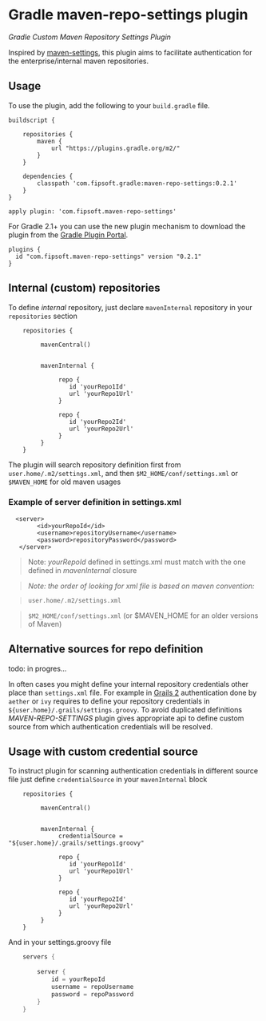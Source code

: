 # Gradle maven-repo-settings plugin
_Gradle Custom Maven Repository Settings Plugin_

Inspired by [maven-settings](https://github.com/mark-vieira/gradle-maven-settings-plugin), this plugin 
aims to facilitate authentication for the enterprise/internal maven repositories.

 
## Usage
To use the plugin, add the following to your `build.gradle` file.

    buildscript {
        
        repositories {
            maven {
                url "https://plugins.gradle.org/m2/"
            }
        }
        
        dependencies {
            classpath 'com.fipsoft.gradle:maven-repo-settings:0.2.1'
        }
    }

    apply plugin: 'com.fipsoft.maven-repo-settings'
    
For Gradle 2.1+ you can use the new plugin mechanism to download the plugin from the 
[Gradle Plugin Portal](http://plugins.gradle.org/).
    
    plugins {
      id "com.fipsoft.maven-repo-settings" version "0.2.1"
    }


## Internal (custom) repositories
To define *internal* repository, just declare `mavenInternal` repository in your `repositories` section

```
    repositories {
       
         mavenCentral()

         
         mavenInternal {
              
              repo {
                 id 'yourRepo1Id'
                 url 'yourRepo1Url'
              }
             
              repo {
                 id 'yourRepo2Id'
                 url 'yourRepo2Url'
              }
         }
    }
```
The plugin will search repository definition first from `user.home/.m2/settings.xml`, and then
`$M2_HOME/conf/settings.xml` or `$MAVEN_HOME` for old maven usages

### Example of server definition in settings.xml

      <server>
            <id>yourRepoId</id>
            <username>repositoryUsername</username>
            <password>repositoryPassword</password>
       </server>
       


> Note: _yourRepoId_ defined in settings.xml must match with the one defined 
in _mavenInternal_ closure

              
> *Note: the order of looking for xml file is based on maven convention:*

>`user.home/.m2/settings.xml`

>`$M2_HOME/conf/settings.xml` (or $MAVEN_HOME for an older versions of Maven)

## Alternative sources for repo definition
todo: in progres...

In often cases you might define your internal repository credentials other place than `settings.xml` file.
For example in [Grails 2](http://docs.grails.org/2.5.x/guide/conf.html#dependencyRepositories) authentication done by
`aether` or `ivy` requires to define your repository credentials in `${user.home}/.grails/settings.groovy`. To avoid duplicated
definitions *MAVEN-REPO-SETTINGS* plugin gives appropriate api to define custom source from which authentication 
credentials will be resolved.

## Usage with custom credential source

To instruct plugin for scanning authentication credentials in different source file just define `credentialSource`
in your `mavenInternal` block

```
    repositories {
       
         mavenCentral()

         
         mavenInternal {
              credentialSource = "${user.home}/.grails/settings.groovy"
              
              repo {
                 id 'yourRepo1Id'
                 url 'yourRepo1Url'
              }
             
              repo {
                 id 'yourRepo2Id'
                 url 'yourRepo2Url'
              }
         }
    }
```

And in your settings.groovy file

```groovy
    servers {
        
        server {
            id = yourRepoId
            username = repoUsername
            password = repoPassword
        }
    }
```